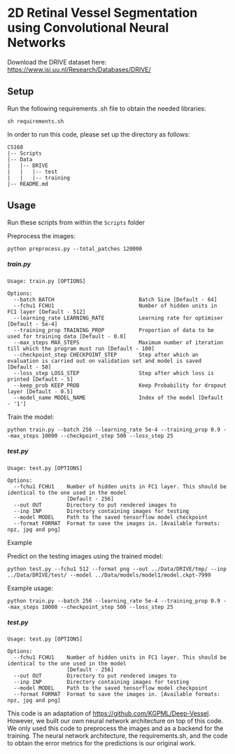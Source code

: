 # 2D Retinal Vessel Segmentation using Convolutional Neural Networks

Download the DRIVE dataset here: https://www.isi.uu.nl/Research/Databases/DRIVE/

## Setup

Run the following requirements .sh file to obtain the needed libraries:
```
sh requirements.sh
```

In order to run this code, please set up the directory as follows:
```
CS168
|-- Scripts
|-- Data
|   |-- DRIVE
|   |   |-- test
|   |   |-- training
|-- README.md
```

## Usage

Run these scripts from within the ```Scripts``` folder

Preprocess the images:
```
python preprocess.py --total_patches 120000 
```

##### train.py

```
Usage: train.py [OPTIONS]

Options:
  --batch BATCH                           Batch Size [Default - 64]
  --fchu1 FCHU1                           Number of hidden units in FC1 layer [Default - 512]
  --learning_rate LEARNING_RATE           Learning rate for optimiser [Default - 5e-4]
  --training_prop TRAINING_PROP           Proportion of data to be used for training data [Default - 0.8]
  --max_steps MAX_STEPS                   Maximum number of iteration till which the program must run [Default - 100]
  --checkpoint_step CHECKPOINT_STEP       Step after which an evaluation is carried out on validation set and model is saved [Default - 50]
  --loss_step LOSS_STEP                   Step after which loss is printed [Default - 5]
  --keep_prob KEEP_PROB                   Keep Probability for dropout layer [Default - 0.5]
  --model_name MODEL_NAME                 Index of the model [Default - '1']
```

Train the model:
```
python train.py --batch 256 --learning_rate 5e-4 --training_prop 0.9 --max_steps 10000 --checkpoint_step 500 --loss_step 25 
```

##### test.py

```
Usage: test.py [OPTIONS]

Options:
  --fchu1 FCHU1    Number of hidden units in FC1 layer. This should be identical to the one used in the model 
                   [Default - 256]
  --out OUT        Directory to put rendered images to
  --inp INP        Directory containing images for testing
  --model MODEL    Path to the saved tensorflow model checkpoint
  --format FORMAT  Format to save the images in. [Available formats: npz, jpg and png]

```
Example 

Predict on the testing images using the trained model:
```
python test.py --fchu1 512 --format png --out ../Data/DRIVE/tmp/ --inp ../Data/DRIVE/test/ --model ../Data/models/model1/model.ckpt-7999
```


Example usage:

```
python train.py --batch 256 --learning_rate 5e-4 --training_prop 0.9 --max_steps 10000 --checkpoint_step 500 --loss_step 25 
```

##### test.py

```
Usage: test.py [OPTIONS]

Options:
  --fchu1 FCHU1    Number of hidden units in FC1 layer. This should be identical to the one used in the model 
                   [Default - 256]
  --out OUT        Directory to put rendered images to
  --inp INP        Directory containing images for testing
  --model MODEL    Path to the saved tensorflow model checkpoint
  --format FORMAT  Format to save the images in. [Available formats: npz, jpg and png]

```

This code is an adaptation of https://github.com/KGPML/Deep-Vessel. However, we built our own neural network architecture on top of this code. We only used this code to preprocess the images and as a backend for the training. The neural network architecture, the requirements.sh, and the code to obtain the error metrics for the predictions is our original work.
